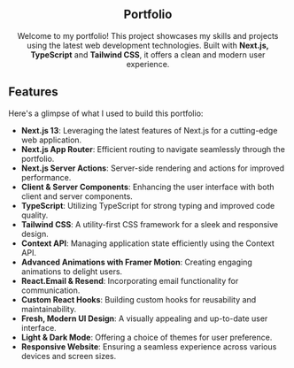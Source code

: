 <!-- Portfolio Header -->
<h2 align="center">Portfolio</h1>

<p align="center">Welcome to my portfolio! This project showcases my skills and projects using the latest web development technologies. Built with <strong>Next.js, TypeScript</strong> and <strong>Tailwind CSS</strong>, it offers a clean and modern user experience.</p>

<!-- Features Section -->
## Features

<p>Here's a glimpse of what I used to build this portfolio:</p>

<ul>
  <li><strong>Next.js 13</strong>: Leveraging the latest features of Next.js for a cutting-edge web application.</li>
  <li><strong>Next.js App Router</strong>: Efficient routing to navigate seamlessly through the portfolio.</li>
  <li><strong>Next.js Server Actions</strong>: Server-side rendering and actions for improved performance.</li>
  <li><strong>Client & Server Components</strong>: Enhancing the user interface with both client and server components.</li>
  <li><strong>TypeScript</strong>: Utilizing TypeScript for strong typing and improved code quality.</li>
  <li><strong>Tailwind CSS</strong>: A utility-first CSS framework for a sleek and responsive design.</li>
  <li><strong>Context API</strong>: Managing application state efficiently using the Context API.</li>
  <li><strong>Advanced Animations with Framer Motion</strong>: Creating engaging animations to delight users.</li>
  <li><strong>React.Email & Resend</strong>: Incorporating email functionality for communication.</li>
  <li><strong>Custom React Hooks</strong>: Building custom hooks for reusability and maintainability.</li>
  <li><strong>Fresh, Modern UI Design</strong>: A visually appealing and up-to-date user interface.</li>
  <li><strong>Light & Dark Mode</strong>: Offering a choice of themes for user preference.</li>
  <li><strong>Responsive Website</strong>: Ensuring a seamless experience across various devices and screen sizes.</li>
</ul>
